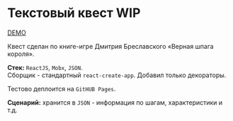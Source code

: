 # Текстовый квест WIP

[DEMO](https://hasan42.github.io/)

Квест сделан по книге-игре Дмитрия Бреславского «Верная шпага короля».

**Стек:** `ReactJS`, `Mobx`, `JSON`.  
Сборщик - стандартный `react-create-app`. Добавил только декораторы.

Тестово деплоится на `GitHUB Pages`.

**Сценарий:** хранится в `JSON` - информация по шагам, характеристики и т.д.
